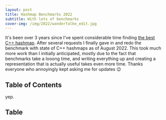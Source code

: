 ```yaml
---
layout: post
title: Hashmap Benchmarks 2022
subtitle: With lots of benchmarks
cover-img: /img/2022/wanderfalke_edit.jpg
---
```


It's been over 3 years since I've spent considerable time finding [the best C++ hashmap](/2019/04/01/hashmap-benchmarks-01-overview/). After several requests I finally gave in and redo the benchmark with state of C++ hashmaps as of August 2022. This took much more work than I initially anticipated, mostly due to the fact that benchmarks take a looong time, and writing everything up and creating a representation that is actually useful takes even more time. Thanks everyone who
annoyingly kept asking me for updates :wink:

## Table of Contents

yep.

## Table

<link href="https://unpkg.com/tabulator-tables/dist/css/tabulator_bootstrap5.min.css" rel="stylesheet">
<script type="text/javascript" src="https://unpkg.com/tabulator-tables/dist/js/tabulator.min.js"></script>
<style>
.martinus_wide_child {
  width: 90vw;
  position: relative;
  left: calc(-45vw + 50%);
}
</style>

<div id="table_map_benchmark" class="table-bordered martinus_wide_child">
<script>
var tabledata = [
    {id:1, hm:"fph::DynamicFphMap", h:"std::hash", cpy:3016, ihi:4774, it:3882, rd2:5560, rie:1227, rf200:103, rf2k:100, rf500k:119, ries:622, rfs:227, rfs1m:231, avgn:107, avgs:229, avg:1805},
    {id:2, hm:"ankerl::unordered_dense::map", h:"ankerl::unordered_dense::hash", cpy:100, ihi:134, it:101, rd2:278, rie:148, rf200:147, rf2k:139, rf500k:107, ries:105, rfs:100, rfs1m:138, avgn:131, avgs:119, avg:136},
];
var table = new Tabulator("#table_map_benchmark", {
    data:tabledata,           //load row data from array
    layout:"fitColumns",      //fit columns to width of table
    tooltips:true,            //show tool tips on cells
    addRowPos:"top",          //when adding a new row, add it to the top of the table
    //history:true,             //allow undo and redo actions on the table
    //pagination:"local",       //paginate the data
    //paginationSize:7,         //allow 7 rows per page of data
    //paginationCounter:"rows", //display count of paginated rows in footer
    //movableColumns:true,      //allow column order to be changed
    columnHeaderVertAlign: "bottom", //align header contents to bottom of cell
    initialSort:[             //set the initial sort order of the data
        {column:"avg", dir:"asc"},
    ],
    columnHeaderVertAlign:"bottom", //align header contents to bottom of cell
    columns:[
        {
            columns: [
                {title:"hash map", field:"hm", headerVertical:true},
                {title:"hash", field:"h", headerVertical:true},
            ]
        },
        {
            //title:"",
            columns: [
                {title:"Copy", field:"cpy", hozAlign:"right", sorter:"number", headerVertical:true, width:65},
                {title:"InsertHugeInt", field:"ihi", hozAlign:"right", sorter:"number", headerVertical:true, width:65},
                {title:"Iterate", field:"it", hozAlign:"right", sorter:"number", headerVertical:true, width:65},
            ]
        },
        {
            title:"number",
            headerHozAlign:"center",
            columns:[
                {
                    title: "modify",
                    headerHozAlign:"center",
                    columns: [
                        {title:"RandomDistinct2", field:"rd2", hozAlign:"right", sorter:"number", headerVertical:true, width:65},
                        {title:"RandomInsertErase", field:"rie", hozAlign:"right", sorter:"number", headerVertical:true, width:65},
                    ]
                },
                {
                    title: "find",
                    headerHozAlign:"center",
                    columns: [
                        {title:"RandomFind_200", field:"rf200", hozAlign:"right", sorter:"number", headerVertical:true, width:65},
                        {title:"RandomFind_2000", field:"rf2k", hozAlign:"right", sorter:"number", headerVertical:true, width:65},
                        {title:"RandomFind_500000", field:"rf500k", hozAlign:"right", sorter:"number", headerVertical:true, width:65},
                    ]
                }
            ],
        },
        {
            title:"string",
            headerHozAlign:"center",
            columns:[
                {title:"RandomInsertEraseStrings", field:"ries", hozAlign:"right", sorter:"number", headerVertical:true, width:65},
                {title:"RandomFindString", field:"rfs", hozAlign:"right", sorter:"number", headerVertical:true, width:65},
                {title:"RandomFindString_1000000", field:"rfs1m", hozAlign:"right", sorter:"number", headerVertical:true, width:65},
            ],
        },
        {
            title:"average",
            headerHozAlign:"center",
            columns:[
                {title:"AVG(number find)", field:"avgn", hozAlign:"right", sorter:"number", headerVertical:true, width:65},
                {title:"AVG(string find)", field:"avgs", hozAlign:"right", sorter:"number", headerVertical:true, width:65},
                {title:"AVG", field:"avg", hozAlign:"right", sorter:"number", headerVertical:true, width:65},
            ],
        },        
    ],
});
</script>
